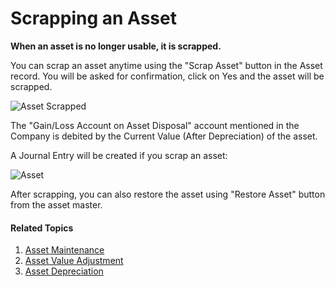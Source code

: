 <!-- add breadcrumbs -->
# Scrapping an Asset

**When an asset is no longer usable, it is scrapped.**

You can scrap an asset anytime using the "Scrap Asset" button in the Asset record. You will be asked for confirmation, click on Yes and the asset will be scrapped. 

![Asset Scrapped](/docs/v12/assets/img/asset/asset-scrapped.png)

The "Gain/Loss Account on Asset Disposal" account mentioned in the Company is debited by the Current Value (After Depreciation) of the asset. 

A Journal Entry will be created if you scrap an asset:

<img class="screenshot" alt="Asset" src="{{docs_base_url}}/v12/assets/img/asset/scrap-journal-entry.png">

After scrapping, you can also restore the asset using "Restore Asset" button from the asset master.

#### Related Topics
1. [Asset Maintenance](/docs/user/manual/en/asset/asset-maintenance)
1. [Asset Value Adjustment](/docs/user/manual/en/asset/asset-value-adjustment)
1. [Asset Depreciation](/docs/user/manual/en/asset/asset-depreciation)
